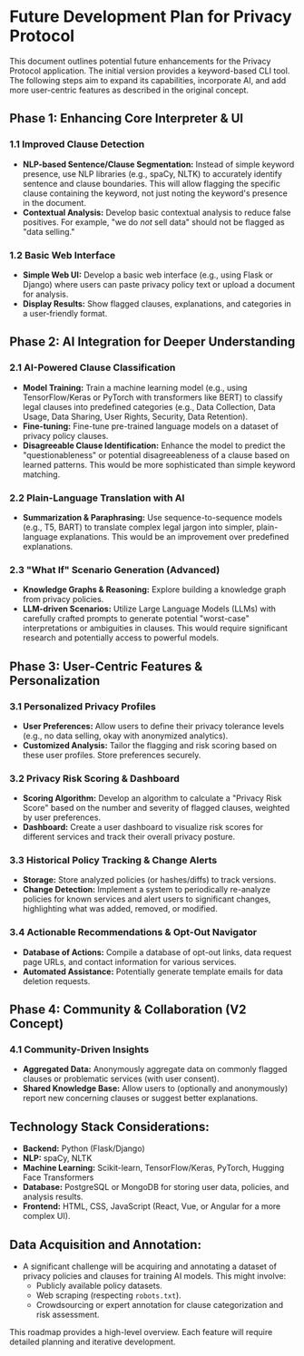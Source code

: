 # Future Development Plan for Privacy Protocol

This document outlines potential future enhancements for the Privacy Protocol application. The initial version provides a keyword-based CLI tool. The following steps aim to expand its capabilities, incorporate AI, and add more user-centric features as described in the original concept.

## Phase 1: Enhancing Core Interpreter & UI

### 1.1 Improved Clause Detection
- **NLP-based Sentence/Clause Segmentation:** Instead of simple keyword presence, use NLP libraries (e.g., spaCy, NLTK) to accurately identify sentence and clause boundaries. This will allow flagging the specific clause containing the keyword, not just noting the keyword's presence in the document.
- **Contextual Analysis:** Develop basic contextual analysis to reduce false positives. For example, "we do *not* sell data" should not be flagged as "data selling."

### 1.2 Basic Web Interface
- **Simple Web UI:** Develop a basic web interface (e.g., using Flask or Django) where users can paste privacy policy text or upload a document for analysis.
- **Display Results:** Show flagged clauses, explanations, and categories in a user-friendly format.

## Phase 2: AI Integration for Deeper Understanding

### 2.1 AI-Powered Clause Classification
- **Model Training:** Train a machine learning model (e.g., using TensorFlow/Keras or PyTorch with transformers like BERT) to classify legal clauses into predefined categories (e.g., Data Collection, Data Usage, Data Sharing, User Rights, Security, Data Retention).
- **Fine-tuning:** Fine-tune pre-trained language models on a dataset of privacy policy clauses.
- **Disagreeable Clause Identification:** Enhance the model to predict the "questionableness" or potential disagreeableness of a clause based on learned patterns. This would be more sophisticated than simple keyword matching.

### 2.2 Plain-Language Translation with AI
- **Summarization & Paraphrasing:** Use sequence-to-sequence models (e.g., T5, BART) to translate complex legal jargon into simpler, plain-language explanations. This would be an improvement over predefined explanations.

### 2.3 "What If" Scenario Generation (Advanced)
- **Knowledge Graphs & Reasoning:** Explore building a knowledge graph from privacy policies.
- **LLM-driven Scenarios:** Utilize Large Language Models (LLMs) with carefully crafted prompts to generate potential "worst-case" interpretations or ambiguities in clauses. This would require significant research and potentially access to powerful models.

## Phase 3: User-Centric Features & Personalization

### 3.1 Personalized Privacy Profiles
- **User Preferences:** Allow users to define their privacy tolerance levels (e.g., no data selling, okay with anonymized analytics).
- **Customized Analysis:** Tailor the flagging and risk scoring based on these user profiles. Store preferences securely.

### 3.2 Privacy Risk Scoring & Dashboard
- **Scoring Algorithm:** Develop an algorithm to calculate a "Privacy Risk Score" based on the number and severity of flagged clauses, weighted by user preferences.
- **Dashboard:** Create a user dashboard to visualize risk scores for different services and track their overall privacy posture.

### 3.3 Historical Policy Tracking & Change Alerts
- **Storage:** Store analyzed policies (or hashes/diffs) to track versions.
- **Change Detection:** Implement a system to periodically re-analyze policies for known services and alert users to significant changes, highlighting what was added, removed, or modified.

### 3.4 Actionable Recommendations & Opt-Out Navigator
- **Database of Actions:** Compile a database of opt-out links, data request page URLs, and contact information for various services.
- **Automated Assistance:** Potentially generate template emails for data deletion requests.

## Phase 4: Community & Collaboration (V2 Concept)

### 4.1 Community-Driven Insights
- **Aggregated Data:** Anonymously aggregate data on commonly flagged clauses or problematic services (with user consent).
- **Shared Knowledge Base:** Allow users to (optionally and anonymously) report new concerning clauses or suggest better explanations.

## Technology Stack Considerations:
- **Backend:** Python (Flask/Django)
- **NLP:** spaCy, NLTK
- **Machine Learning:** Scikit-learn, TensorFlow/Keras, PyTorch, Hugging Face Transformers
- **Database:** PostgreSQL or MongoDB for storing user data, policies, and analysis results.
- **Frontend:** HTML, CSS, JavaScript (React, Vue, or Angular for a more complex UI).

## Data Acquisition and Annotation:
- A significant challenge will be acquiring and annotating a dataset of privacy policies and clauses for training AI models. This might involve:
    - Publicly available policy datasets.
    - Web scraping (respecting `robots.txt`).
    - Crowdsourcing or expert annotation for clause categorization and risk assessment.

This roadmap provides a high-level overview. Each feature will require detailed planning and iterative development.
